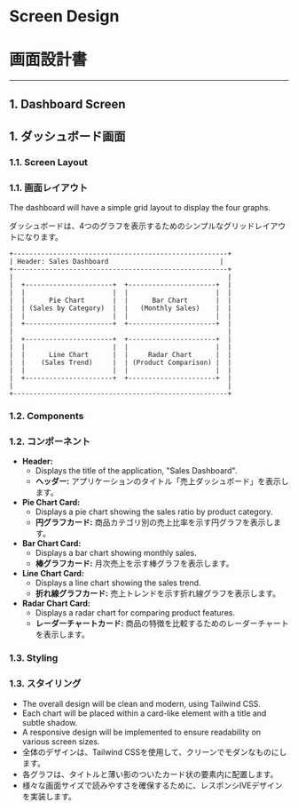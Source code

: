 # Screen Design
# 画面設計書

---

## 1. Dashboard Screen
## 1. ダッシュボード画面

### 1.1. Screen Layout
### 1.1. 画面レイアウト

The dashboard will have a simple grid layout to display the four graphs.

ダッシュボードは、4つのグラフを表示するためのシンプルなグリッドレイアウトになります。

```
+------------------------------------------------------+
| Header: Sales Dashboard                            |
+------------------------------------------------------+
|                                                      |
|  +----------------------+  +----------------------+  |
|  |                      |  |                      |  |
|  |      Pie Chart       |  |      Bar Chart       |  |
|  | (Sales by Category)  |  |   (Monthly Sales)    |  |
|  |                      |  |                      |  |
|  +----------------------+  +----------------------+  |
|                                                      |
|  +----------------------+  +----------------------+  |
|  |                      |  |                      |  |
|  |      Line Chart      |  |     Radar Chart      |  |
|  |    (Sales Trend)     |  | (Product Comparison) |  |
|  |                      |  |                      |  |
|  +----------------------+  +----------------------+  |
|                                                      |
+------------------------------------------------------+
```

### 1.2. Components
### 1.2. コンポーネント

*   **Header:**
    *   Displays the title of the application, "Sales Dashboard".
    *   **ヘッダー:** アプリケーションのタイトル「売上ダッシュボード」を表示します。
*   **Pie Chart Card:**
    *   Displays a pie chart showing the sales ratio by product category.
    *   **円グラフカード:** 商品カテゴリ別の売上比率を示す円グラフを表示します。
*   **Bar Chart Card:**
    *   Displays a bar chart showing monthly sales.
    *   **棒グラフカード:** 月次売上を示す棒グラフを表示します。
*   **Line Chart Card:**
    *   Displays a line chart showing the sales trend.
    *   **折れ線グラフカード:** 売上トレンドを示す折れ線グラフを表示します。
*   **Radar Chart Card:**
    *   Displays a radar chart for comparing product features.
    *   **レーダーチャートカード:** 商品の特徴を比較するためのレーダーチャートを表示します。

### 1.3. Styling
### 1.3. スタイリング

*   The overall design will be clean and modern, using Tailwind CSS.
*   Each chart will be placed within a card-like element with a title and subtle shadow.
*   A responsive design will be implemented to ensure readability on various screen sizes.
*   全体のデザインは、Tailwind CSSを使用して、クリーンでモダンなものにします。
*   各グラフは、タイトルと薄い影のついたカード状の要素内に配置します。
*   様々な画面サイズで読みやすさを確保するために、レスポンシIVEデザインを実装します。
